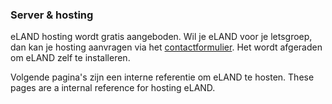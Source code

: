 ### Server & hosting

eLAND hosting wordt gratis aangeboden. Wil je eLAND voor je letsgroep, dan kan je hosting aanvragen via het <a href="http://hosting.letsa.net">contactformulier</a>. Het wordt afgeraden om eLAND zelf te installeren. 

Volgende pagina's zijn een interne referentie om eLAND te hosten. 
These pages are a internal reference for hosting eLAND.
